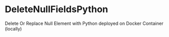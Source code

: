 # DeleteNullFieldsPython
Delete Or Replace Null Element with Python deployed on Docker Container (locally)
